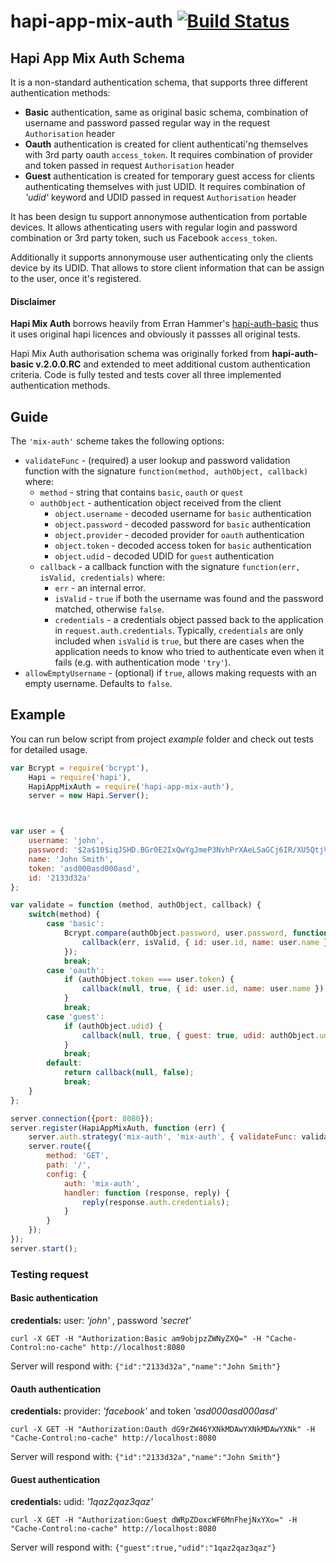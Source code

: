 # hapi-app-mix-auth [![Build Status](https://api.travis-ci.org/innocentio/hapi-app-mix-auth.png)](https://travis-ci.org/innocentio/hapi-app-mix-auth)

## Hapi App Mix Auth Schema

It is a non-standard authentication schema, that supports three different authentication methods:
 - **Basic** authentication, same as original basic schema, combination of username and password passed regular way in the request `Authorisation` header
 - **Oauth** authentication is created for client authenticati'ng themselves with 3rd party oauth `access_token`. It requires combination of provider and token passed in request `Authorisation` header
 - **Guest** authentication is created for temporary guest access for clients authenticating themselves with just UDID. It requires combination of _'udid'_ keyword and UDID passed in request `Authorisation` header  

It has been design tu support annonymose authentication from portable devices. 
It allows athenticating users with regular login and password combination or
3rd party token, such us Facebook `access_token`.

Additionally it supports annonymouse user authenticating only the clients device by its UDID. That allows to store client information that can be assign to the user, once it's registered.

#### Disclaimer

**Hapi Mix Auth** borrows heavily from Erran Hammer's [hapi-auth-basic](https://github.com/hapijs/hapi-auth-basic) thus it uses original hapi licences
and obviously it passses all original tests.

Hapi Mix Auth authorisation schema was originally forked from **hapi-auth-basic v.2.0.0.RC** and extended to meet additional custom authentication criteria. Code is fully tested and tests cover all three implemented
authentication methods. 

## Guide

The `'mix-auth'` scheme takes the following options:

- `validateFunc` - (required) a user lookup and password validation function with the signature `function(method, authObject, callback)` where:
    - `method` - string that contains `basic`, `oauth` or `quest`
	- `authObject` - authentication object received from the client
        - `object.username` - decoded username for `basic` authentication
        - `object.password` - decoded password for `basic` authentication
        - `object.provider` - decoded provider for `oauth` authentication
        - `object.token` - decoded access token for `basic` authentication
        - `object.udid` - decoded UDID for `guest` authentication
    - `callback` - a callback function with the signature `function(err, isValid, credentials)` where:
        - `err` - an internal error.
        - `isValid` - `true` if both the username was found and the password matched, otherwise `false`.
        - `credentials` - a credentials object passed back to the application in `request.auth.credentials`. Typically, `credentials` are only
          included when `isValid` is `true`, but there are cases when the application needs to know who tried to authenticate even when it fails (e.g. with authentication mode `'try'`).
- `allowEmptyUsername` - (optional) if `true`, allows making requests with an empty username. Defaults to `false`.

## Example

You can run below script from project _example_ folder and check out tests for detailed usage.

```javascript
var Bcrypt = require('bcrypt'),
    Hapi = require('hapi'),
    HapiAppMixAuth = require('hapi-app-mix-auth'),
    server = new Hapi.Server();



var user = {
    username: 'john',
    password: '$2a$10$iqJSHD.BGr0E2IxQwYgJmeP3NvhPrXAeLSaGCj6IR/XU5QtjVu5Tm',   // 'secret'
    name: 'John Smith',
    token: 'asd000asd000asd',
    id: '2133d32a'
};

var validate = function (method, authObject, callback) {
    switch(method) {
        case 'basic':
            Bcrypt.compare(authObject.password, user.password, function (err, isValid) {
                callback(err, isValid, { id: user.id, name: user.name });
            });
            break;
        case 'oauth':
            if (authObject.token === user.token) {
                callback(null, true, { id: user.id, name: user.name });
            }
            break;
        case 'guest':
            if (authObject.udid) {
                callback(null, true, { guest: true, udid: authObject.udid });
            }
            break;
        default:
            return callback(null, false);
            break;
    }
};

server.connection({port: 8080});
server.register(HapiAppMixAuth, function (err) {
    server.auth.strategy('mix-auth', 'mix-auth', { validateFunc: validate });
    server.route({
        method: 'GET',
        path: '/',
        config: {
            auth: 'mix-auth',
            handler: function (response, reply) {
                reply(response.auth.credentials);
            }
        }
    });
});
server.start();
```

### Testing request

#### Basic authentication

__credentials:__
user: _'john'_ , password _'secret'_

```
curl -X GET -H "Authorization:Basic am9objpzZWNyZXQ=" -H "Cache-Control:no-cache" http://localhost:8080
```

Server will respond with: `{"id":"2133d32a","name":"John Smith"}`

#### Oauth authentication

__credentials:__
provider: _'facebook'_ and token _'asd000asd000asd'_

```
curl -X GET -H "Authorization:Oauth dG9rZW46YXNkMDAwYXNkMDAwYXNk" -H "Cache-Control:no-cache" http://localhost:8080
```

Server will respond with: `{"id":"2133d32a","name":"John Smith"}`

#### Guest authentication

__credentials:__
udid: _'1qaz2qaz3qaz'_

```
curl -X GET -H "Authorization:Guest dWRpZDoxcWF6MnFhejNxYXo=" -H "Cache-Control:no-cache" http://localhost:8080
```

Server will respond with: `{"guest":true,"udid":"1qaz2qaz3qaz"}`


